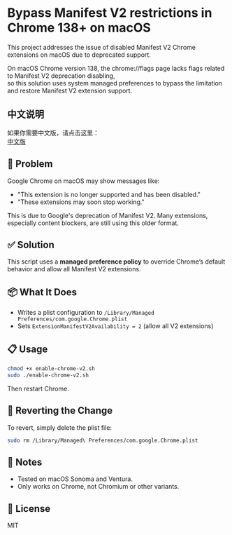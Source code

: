 # Bypass Manifest V2 restrictions in Chrome 138+ on macOS

This project addresses the issue of disabled Manifest V2 Chrome extensions on macOS due to deprecated support.

On macOS Chrome version 138, the chrome://flags page lacks flags related to Manifest V2 deprecation disabling,  
so this solution uses system managed preferences to bypass the limitation and restore Manifest V2 extension support.

## 中文说明

如果你需要中文版，请点击这里：  
[中文版](README.md)

## 🚨 Problem

Google Chrome on macOS may show messages like:

- "This extension is no longer supported and has been disabled."
- "These extensions may soon stop working."

This is due to Google's deprecation of Manifest V2. Many extensions, especially content blockers, are still using this older format.

## ✅ Solution

This script uses a **managed preference policy** to override Chrome’s default behavior and allow all Manifest V2 extensions.

## 📦 What It Does

- Writes a plist configuration to `/Library/Managed Preferences/com.google.Chrome.plist`
- Sets `ExtensionManifestV2Availability = 2` (allow all V2 extensions)

## 📋 Usage

```bash
chmod +x enable-chrome-v2.sh
sudo ./enable-chrome-v2.sh
```

Then restart Chrome.

## 🔁 Reverting the Change

To revert, simply delete the plist file:

```bash
sudo rm /Library/Managed\ Preferences/com.google.Chrome.plist
```

## 🧠 Notes

- Tested on macOS Sonoma and Ventura.
- Only works on Chrome, not Chromium or other variants.

## 📄 License

MIT
